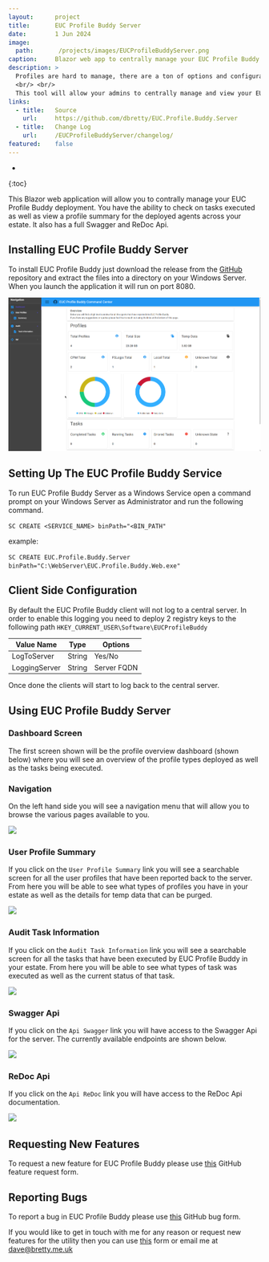```yaml
---
layout:      project
title:       EUC Profile Buddy Server
date:        1 Jun 2024
image:
  path:       /projects/images/EUCProfileBuddyServer.png
caption:     Blazor web app to centrally manage your EUC Profile Buddy deployment.
description: >
  Profiles are hard to manage, there are a ton of options and configuration settings that could be in place and that's not even considering profile sprawl!
  <br/> <br/>
  This tool will allow your admins to centrally manage and view your EUC Profile Buddy deployment. It allows executed task views as well as profile summary views and supports a full Swagger and ReDoc Api.
links:
  - title:   Source
    url:     https://github.com/dbretty/EUC.Profile.Buddy.Server
  - title:   Change Log
    url:     /EUCProfileBuddyServer/changelog/
featured:    false
---
```

* 
{:toc}

This Blazor web application will allow you to contrally manage your EUC Profile Buddy deployment. You have the ability to check on tasks executed as well as view a profile summary for the deployed agents across your estate. It also has a full Swagger and ReDoc Api.

## Installing EUC Profile Buddy Server

To install EUC Profile Buddy just download the release from the [GitHub](https://github.com/dbretty/EUC.Profile.Buddy.Server/releases) repository and extract the files into a directory on your Windows Server. When you launch the application it will run on port 8080.

![](/assets/img/posts/EUCProfileBuddyServer/EUC_01.png)

## Setting Up The EUC Profile Buddy Service

To run EUC Profile Buddy Server as a Windows Service open a command prompt on your Windows Server as Administrator and run the following command.

```SC CREATE <SERVICE_NAME> binPath="<BIN_PATH"```

example:

```SC CREATE EUC.Profile.Buddy.Server binPath="C:\WebServer\EUC.Profile.Buddy.Web.exe"```

## Client Side Configuration

By default the EUC Profile Buddy client will not log to a central server. In order to enable this logging you need to deploy 2 registry keys to the following path ```HKEY_CURRENT_USER\Software\EUCProfileBuddy```

| Value Name | Type | Options |
| --- | --- | --- |
| LogToServer | String | Yes/No |
| LoggingServer | String | Server FQDN |

Once done the clients will start to log back to the central server.

## Using EUC Profile Buddy Server

### Dashboard Screen

The first screen shown will be the profile overview dashboard (shown below) where you will see an overview of the profile types deployed as well as the tasks being executed.

### Navigation

On the left hand side you will see a navigation menu that will allow you to browse the various pages available to you.

![](/assets/img/posts/EUCProfileBuddyServer/EUC_02.png)
  
### User Profile Summary

If you click on the ```User Profile Summary``` link you will see a searchable screen for all the user profiles that have been reported back to the server. From here you will be able to see what types of profiles you have in your estate as well as the details for temp data that can be purged.

![](/assets/img/posts/EUCProfileBuddyServer/EUC_03.png)

### Audit Task Information

If you click on the ```Audit Task Information``` link you will see a searchable screen for all the tasks that have been executed by EUC Profile Buddy in your estate. From here you will be able to see what types of task was executed as well as the current status of that task.

![](/assets/img/posts/EUCProfileBuddyServer/EUC_04.png)

### Swagger Api

If you click on the ```Api Swagger``` link you will have access to the Swagger Api for the server. The currently available endpoints are shown below.

![](/assets/img/posts/EUCProfileBuddyServer/EUC_05.png)

### ReDoc Api

If you click on the ```Api ReDoc``` link you will have access to the ReDoc Api documentation.

![](/assets/img/posts/EUCProfileBuddyServer/EUC_06.png)

## Requesting New Features

To request a new feature for EUC Profile Buddy please use [this](https://github.com/dbretty/EUC.Profile.Buddy.Server/issues/new/choose) GitHub feature request form.

## Reporting Bugs

To report a bug in EUC Profile Buddy please use [this](https://github.com/dbretty/EUC.Profile.Buddy.Server/issues/new/choose) GitHub bug form.

If you would like to get in touch with me for any reason or request new features for the utility then you can use [this](/contact) form or email me at [dave@bretty.me.uk](mailto:dave@bretty.me.uk)